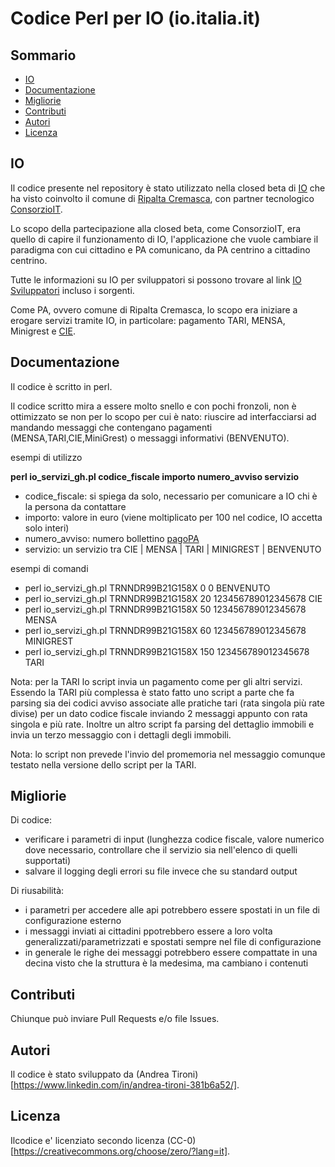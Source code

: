 # Codice Perl per IO (io.italia.it)

## Sommario

- [IO](#IO)
- [Documentazione](#Documentazione)
- [Migliorie](#Migliorie)
- [Contributi](#Contributi)
- [Autori](#Autori)
- [Licenza](#licenza)

## IO

Il codice presente nel repository è stato utilizzato nella closed beta di [IO](https://io.italia.it) che ha visto 
coinvolto il comune di [Ripalta Cremasca](https://www.comune.ripaltacremasca.cr.it),
con partner tecnologico [ConsorzioIT](https://www.consorzioit.net).

Lo scopo della partecipazione alla closed beta, come ConsorzioIT, era quello di capire
il funzionamento di IO, l'applicazione che vuole cambiare il paradigma con 
cui cittadino e PA comunicano, da PA centrino a cittadino centrino.

Tutte le informazioni su IO per sviluppatori si possono trovare al link
[IO Sviluppatori](https://io.italia.it/sviluppatori/) incluso i sorgenti.

Come PA, ovvero comune di Ripalta Cremasca, lo scopo era iniziare a erogare servizi
tramite IO, in particolare: pagamento TARI, MENSA, Minigrest e [CIE](https://www.ipzs.it/ext/carta_identita_elettronica_prodotti.html).

## Documentazione

Il codice è scritto in perl.

Il codice scritto mira a essere molto snello e con pochi fronzoli, non è ottimizzato
se non per lo scopo per cui è nato: riuscire ad interfacciarsi ad mandando messaggi 
che contengano pagamenti (MENSA,TARI,CIE,MiniGrest) o messaggi informativi (BENVENUTO).

esempi di utilizzo

**perl io_servizi_gh.pl codice_fiscale importo numero_avviso servizio**
  
* codice_fiscale: si spiega da solo, necessario per comunicare a IO chi è la persona da contattare
* importo: valore in euro (viene moltiplicato per 100 nel codice, IO accetta solo interi)
* numero_avviso: numero bollettino [pagoPA](https://www.agid.gov.it/it/piattaforme/pagopa)
* servizio: un servizio tra CIE | MENSA | TARI | MINIGREST | BENVENUTO

esempi di comandi

* perl io_servizi_gh.pl TRNNDR99B21G158X 0 0 BENVENUTO 
* perl io_servizi_gh.pl TRNNDR99B21G158X 20 123456789012345678 CIE
* perl io_servizi_gh.pl TRNNDR99B21G158X 50 123456789012345678 MENSA
* perl io_servizi_gh.pl TRNNDR99B21G158X 60 123456789012345678 MINIGREST
* perl io_servizi_gh.pl TRNNDR99B21G158X 150 123456789012345678 TARI 

Nota: per la TARI lo script invia un pagamento come per gli altri servizi. Essendo 
la TARI più complessa è stato fatto uno script a parte che fa parsing sia
dei codici avviso associate alle pratiche tari (rata singola più rate divise)
per un dato codice fiscale inviando 2 messaggi appunto con rata singola
e più rate. Inoltre un altro script fa parsing del dettaglio immobili e invia
un terzo messaggio con i dettagli degli immobili.

Nota: lo script non prevede l'invio del promemoria nel messaggio comunque testato
nella versione dello script per la TARI.
  
## Migliorie

Di codice:
- verificare i parametri di input (lunghezza codice fiscale, valore numerico dove necessario, controllare che il servizio sia nell'elenco di quelli supportati)
- salvare il logging degli errori su file invece che su standard output

Di riusabilità:
- i parametri per accedere alle api potrebbero essere spostati in un file di configurazione esterno
- i messaggi inviati ai cittadini ppotrebbero essere a loro volta generalizzati/parametrizzati e spostati sempre nel file di configurazione
- in generale le righe dei messaggi potrebbero essere compattate in una decina visto che la struttura è la medesima, ma cambiano i contenuti

## Contributi
Chiunque può inviare Pull Requests e/o file Issues.

## Autori
Il codice è stato sviluppato da (Andrea Tironi)[https://www.linkedin.com/in/andrea-tironi-381b6a52/].

## Licenza
Ilcodice e' licenziato secondo licenza (CC-0)[https://creativecommons.org/choose/zero/?lang=it].




